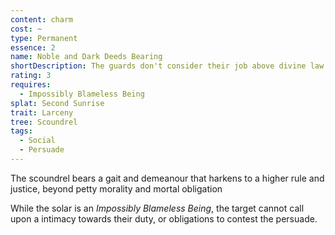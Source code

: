 ```yaml
---
content: charm
cost: ~
type: Permanent
essence: 2
name: Noble and Dark Deeds Bearing
shortDescription: The guards don't consider their job above divine law
rating: 3
requires:
  - Impossibly Blameless Being
splat: Second Sunrise
trait: Larceny
tree: Scoundrel
tags:
  - Social
  - Persuade
---
```


The scoundrel bears a gait and demeanour that harkens to a higher rule and justice, beyond petty morality and mortal obligation

While the solar is an _Impossibly Blameless Being_, the target cannot call upon a intimacy towards their duty, or obligations to contest the persuade.
